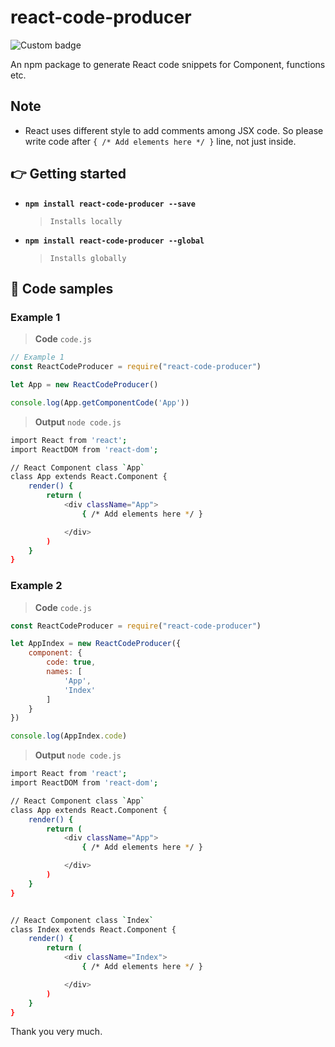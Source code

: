 # react-code-producer

![Custom badge](https://img.shields.io/endpoint?color=green&label=react-code-producer&logo=react&style=plastic&url=https%3A%2F%2Fshields.redsparr0w.com%2F2473%2Fmonday)

An npm package to generate React code snippets for Component, functions etc.

## Note

+ React uses different style to add comments among JSX code. 
So please write code after `{ /* Add elements here */ }` line, not just inside.


## :point_right: Getting started

+ **`npm install react-code-producer --save`**  

    > `Installs locally`

+ **`npm install react-code-producer --global`**  

    > `Installs globally`


## :pushpin: Code samples

### Example 1

> **Code** `code.js`

```javascript
// Example 1
const ReactCodeProducer = require("react-code-producer")

let App = new ReactCodeProducer()

console.log(App.getComponentCode('App'))
```

> **Output** `node code.js`

```bash
import React from 'react';
import ReactDOM from 'react-dom';

// React Component class `App`
class App extends React.Component {
    render() {
        return (
            <div className="App">
                { /* Add elements here */ }

            </div>
        )
    }
}
```

### Example 2

> **Code** `code.js`

```javascript
const ReactCodeProducer = require("react-code-producer")

let AppIndex = new ReactCodeProducer({
    component: {
        code: true,
        names: [
            'App',
            'Index'
        ]
    }
})

console.log(AppIndex.code)
```

> **Output** `node code.js`

```bash
import React from 'react';
import ReactDOM from 'react-dom';

// React Component class `App`
class App extends React.Component {
    render() {
        return (
            <div className="App">
                { /* Add elements here */ }

            </div>
        )
    }
}


// React Component class `Index`
class Index extends React.Component {
    render() {
        return (
            <div className="Index">
                { /* Add elements here */ }

            </div>
        )
    }
}
```

Thank you very much.
